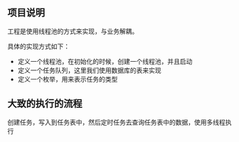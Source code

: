 
## 项目说明
工程是使用线程池的方式来实现，与业务解耦。

具体的实现方式如下：
- 定义一个线程池，在初始化的时候，创建一个线程池，并且启动
- 定义一个任务队列，这里我们使用数据库的表来实现
- 定义一个枚举，用来表示任务的类型

## 大致的执行的流程

创建任务，写入到任务表中，然后定时任务去查询任务表中的数据，使用多线程执行
